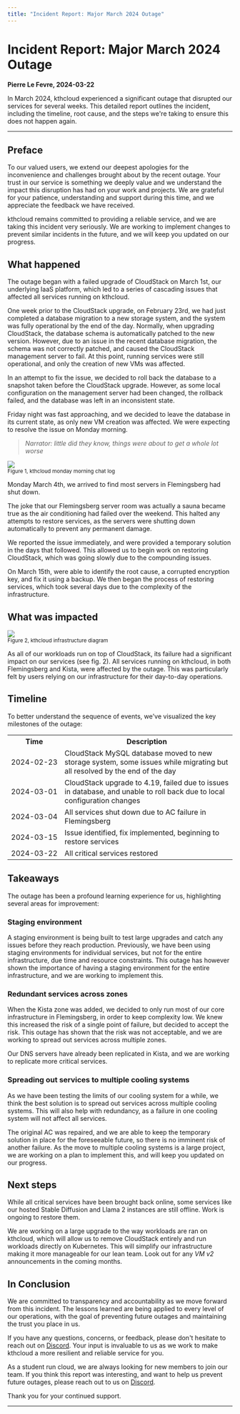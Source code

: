 ```yaml
---
title: "Incident Report: Major March 2024 Outage"
---
```


# Incident Report: Major March 2024 Outage
**Pierre Le Fevre, 2024-03-22**

In March 2024, kthcloud experienced a significant outage that disrupted our services for several weeks. This detailed report outlines the incident, including the timeline, root cause, and the steps we're taking to ensure this does not happen again.

---

## Preface
To our valued users, we extend our deepest apologies for the inconvenience and challenges brought about by the recent outage. Your trust in our service is something we deeply value and we understand the impact this disruption has had on your work and projects. We are grateful for your patience, understanding and support during this time, and we appreciate the feedback we have received. 

kthcloud remains committed to providing a reliable service, and we are taking this incident very seriously. We are working to implement changes to prevent similar incidents in the future, and we will keep you updated on our progress.

## What happened
The outage began with a failed upgrade of CloudStack on March 1st, our underlying IaaS platform, which led to a series of cascading issues that affected all services running on kthcloud. 

One week prior to the CloudStack upgrade, on February 23rd, we had just completed a database migration to a new storage system, and the system was fully operational by the end of the day. Normally, when upgrading CloudStack, the database schema is automatically patched to the new version. However, due to an issue in the recent database migration, the schema was not correctly patched, and caused the CloudStack management server to fail. At this point, running services were still operational, and only the creation of new VMs was affected.

In an attempt to fix the issue, we decided to roll back the database to a snapshot taken before the CloudStack upgrade. However, as some local configuration on the management server had been changed, the rollback failed, and the database was left in an inconsistent state.

Friday night was fast approaching, and we decided to leave the database in its current state, as only new VM creation was affected. We were expecting to resolve the issue on Monday morning.

>*Narrator: little did they know, things were about to get a whole lot worse*

<img src="../../images/blog/discord-monday.png" /><br/>
<small>Figure 1, kthcloud monday morning chat log</small><br/>

Monday March 4th, we arrived to find most servers in Flemingsberg had shut down.

The joke that our Flemingsberg server room was actually a sauna became true as the air conditioning had failed over the weekend. This halted any attempts to restore services, as the servers were shutting down automatically to prevent any permanent damage.

We reported the issue immediately, and were provided a temporary solution in the days that followed. This allowed us to begin work on restoring CloudStack, which was going slowly due to the compounding issues.

On March 15th, were able to identify the root cause, a corrupted encryption key, and fix it using a backup. We then began the process of restoring services, which took several days due to the complexity of the infrastructure.

## What was impacted
<img src="../../images/blog/ccc-infra.png" /><br/>
<small>Figure 2, kthcloud infrastructure diagram</small><br/>


As all of our workloads run on top of CloudStack, its failure had a significant impact on our services (see fig. 2). All services running on kthcloud, in both Flemingsberg and Kista, were affected by the outage. This was particularly felt by users relying on our infrastructure for their day-to-day operations.

## Timeline
To better understand the sequence of events, we've visualized the key milestones of the outage:

<style>
  .nowrap {
    white-space: nowrap;
  }
</style>
<table>
  <tr>
    <th>Time</th>
    <th>Description</th>
  </tr>
  <tr>
    <td class="nowrap">2024-02-23</td>
    <td>CloudStack MySQL database moved to new storage system, some issues while migrating but all resolved by the end of the day</td>
  </tr>
  <tr>
    <td class="nowrap">2024-03-01</td>
    <td>CloudStack upgrade to 4.19, failed due to issues in database, and unable to roll back due to local configuration changes</td>
  </tr>
  <tr>
    <td class="nowrap">2024-03-04</td>
    <td>All services shut down due to AC failure in Flemingsberg</td>
  </tr>
  <tr>
    <td class="nowrap">2024-03-15</td>
    <td>Issue identified, fix implemented, beginning to restore services</td>
  </tr>
  <tr>
    <td class="nowrap">2024-03-22</td>
    <td>All critical services restored</td>
  </tr>
</table>



## Takeaways
The outage has been a profound learning experience for us, highlighting several areas for improvement:

### Staging environment
A staging environment is being built to test large upgrades and catch any issues before they reach production. Previously, we have been using staging environments for individual services, but not for the entire infrastructure, due time and resource constraints. This outage has however shown the importance of having a staging environment for the entire infrastructure, and we are working to implement this.


### Redundant services across zones
When the Kista zone was added, we decided to only run most of our core infrastructure in Flemingsberg, in order to keep complexity low. We knew this increased the risk of a single point of failure, but decided to accept the risk. This outage has shown that the risk was not acceptable, and we are working to spread out services across multiple zones. 

Our DNS servers have already been replicated in Kista, and we are working to replicate more critical services.

### Spreading out services to multiple cooling systems
As we have been testing the limits of our cooling system for a while, we think the best solution is to spread out services across multiple cooling systems. This will also help with redundancy, as a failure in one cooling system will not affect all services. 

The original AC was repaired, and we are able to keep the temporary solution in place for the foreseeable future, so there is no imminent risk of another failure. As the move to multiple cooling systems is a large project, we are working on a plan to implement this, and will keep you updated on our progress.

## Next steps
While all critical services have been brought back online, some services like our hosted Stable Diffusion and Llama 2 instances are still offline. Work is ongoing to restore them.

We are working on a large upgrade to the way workloads are ran on kthcloud, which will allow us to remove CloudStack entirely and run workloads directly on Kubernetes. This will simplify our infrastructure making it more manageable for our lean team. Look out for any *VM v2* announcements in the coming months.

## In Conclusion
We are committed to transparency and accountability as we move forward from this incident. The lessons learned are being applied to every level of our operations, with the goal of preventing future outages and maintaining the trust you place in us.

If you have any questions, concerns, or feedback, please don't hesitate to reach out on [Discord](https://discord.gg/MuHQd6QEtM). Your input is invaluable to us as we work to make kthcloud a more resilient and reliable service for you. 

As a student run cloud, we are always looking for new members to join our team. If you think this report was interesting, and want to help us prevent future outages, please reach out to us on [Discord](https://discord.gg/MuHQd6QEtM).

Thank you for your continued support.

---